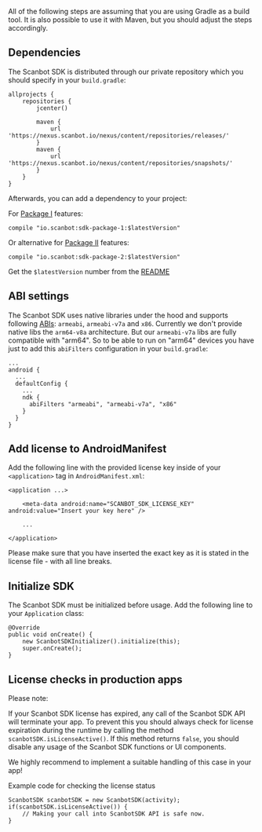All of the following steps are assuming that you are using Gradle as a build tool. It is also possible to use it with Maven, but you should adjust the steps accordingly.

## Dependencies

The Scanbot SDK is distributed through our private repository which you should specify in your `build.gradle`:

    allprojects {
        repositories {
            jcenter()

            maven {
                url 'https://nexus.scanbot.io/nexus/content/repositories/releases/'
            }
            maven {
                url 'https://nexus.scanbot.io/nexus/content/repositories/snapshots/'
            }
        }
    }

Afterwards, you can add a dependency to your project:

For [Package I](https://scanbot.io/en/sdk.html#packages) features:

    compile "io.scanbot:sdk-package-1:$latestVersion"

Or alternative for [Package II](https://scanbot.io/en/sdk.html#packages) features:

    compile "io.scanbot:sdk-package-2:$latestVersion"

Get the `$latestVersion` number from the [README](https://github.com/doo/Scanbot-SDK-Examples/blob/master/README.md)

## ABI settings
The Scanbot SDK uses native libraries under the hood and supports following [ABIs](https://developer.android.com/ndk/guides/arch.html): `armeabi`, `armeabi-v7a` and `x86`.
Currently we don't provide native libs the `arm64-v8a` architecture. But our `armeabi-v7a` libs are fully compatible with "arm64".
So to be able to run on "arm64" devices you have just to add this `abiFilters` configuration in your `build.gradle`:

    ...
    android {
      ...
      defaultConfig {
        ...
        ndk {
          abiFilters "armeabi", "armeabi-v7a", "x86"
        }
      }
    }


## Add license to AndroidManifest

Add the following line with the provided license key inside of your `<application>` tag in `AndroidManifest.xml`:

    <application ...>

        <meta-data android:name="SCANBOT_SDK_LICENSE_KEY" android:value="Insert your key here" />

        ...

    </application>

Please make sure that you have inserted the exact key as it is stated in the license file - with all line breaks.

## Initialize SDK

The Scanbot SDK must be initialized before usage. Add the following line to your `Application` class:

    @Override
    public void onCreate() {
        new ScanbotSDKInitializer().initialize(this);
        super.onCreate();
    }

## License checks in production apps

Please note:

If your Scanbot SDK license has expired, any call of the Scanbot SDK API will terminate your app. To prevent this you should always check for license expiration during the runtime by calling the method `scanbotSDK.isLicenseActive()`. If this method returns `false`, you should disable any usage of the Scanbot SDK functions or UI components.

We highly recommend to implement a suitable handling of this case in your app!

Example code for checking the license status

    ScanbotSDK scanbotSDK = new ScanbotSDK(activity);
    if(scanbotSDK.isLicenseActive()) {
        // Making your call into ScanbotSDK API is safe now.
    }